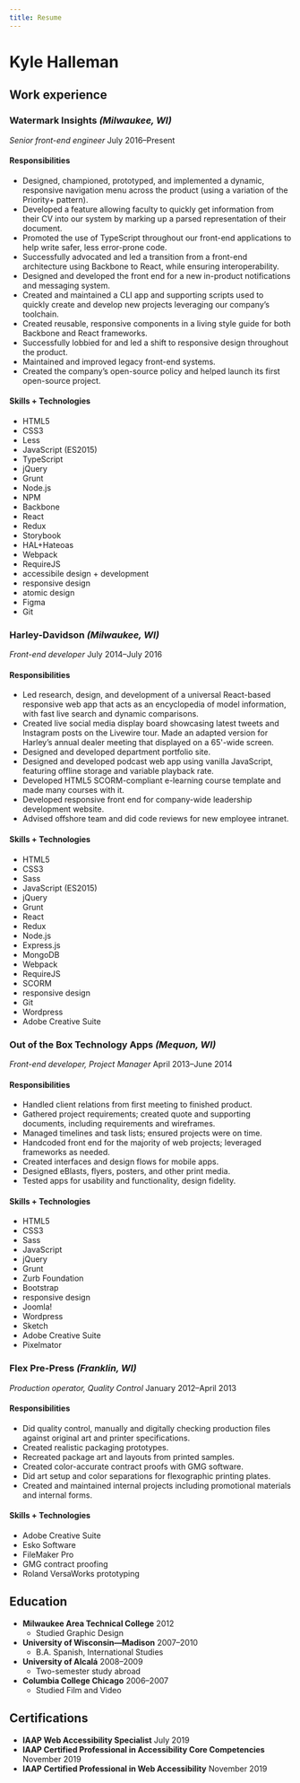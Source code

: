 ```yaml
---
title: Resume
---
```


# Kyle Halleman

## Work experience

<section markdown="1" class="experience">

### Watermark Insights *(Milwaukee, WI)*
*Senior front-end engineer* July 2016–Present

<div markdown="1">

#### Responsibilities

* Designed, championed, prototyped, and implemented a dynamic, responsive navigation menu across the product (using a variation of the Priority+ pattern).
* Developed a feature allowing faculty to quickly get information from their CV into our system by marking up a parsed representation of their document.
* Promoted the use of TypeScript throughout our front-end applications to help write safer, less error-prone code.
* Successfully advocated and led a transition from a front-end architecture using Backbone to React, while ensuring interoperability.
* Designed and developed the front end for a new in-product notifications and messaging system.
* Created and maintained a CLI app and supporting scripts used to quickly create and develop new projects leveraging our company’s toolchain.
* Created reusable, responsive components in a living style guide for both Backbone and React frameworks.
* Successfully lobbied for and led a shift to responsive design throughout the product.
* Maintained and improved legacy front-end systems.
* Created the company’s open-source policy and helped launch its first open-source project.

</div>
<div markdown="1">

#### Skills + Technologies

* HTML5
* CSS3
* Less
* JavaScript (ES2015)
* TypeScript
* jQuery
* Grunt
* Node.js
* NPM
* Backbone
* React
* Redux
* Storybook
* HAL+Hateoas
* Webpack
* RequireJS
* accessibile design + development
* responsive design
* atomic design
* Figma
* Git

</div>
</section>

<section markdown="1" class="experience">

### Harley-Davidson *(Milwaukee, WI)*
*Front-end developer* July 2014–July 2016

<div markdown="1">

#### Responsibilities

* Led research, design, and development of a universal React-based responsive web app that acts as an encyclopedia of model information, with fast live search and dynamic comparisons.
* Created live social media display board showcasing latest tweets and Instagram posts on the Livewire tour. Made an adapted version for Harley’s annual dealer meeting that displayed on a 65'-wide screen.
* Designed and developed department portfolio site.
* Designed and developed podcast web app using vanilla JavaScript, featuring offline storage and variable playback rate.
* Developed HTML5 SCORM-compliant e-learning course template and made many courses with it.
* Developed responsive front end for company-wide leadership development website.
* Advised offshore team and did code reviews for new employee intranet.

</div>
<div markdown="1">

#### Skills + Technologies

* HTML5
* CSS3
* Sass
* JavaScript (ES2015)
* jQuery
* Grunt
* React
* Redux
* Node.js
* Express.js
* MongoDB
* Webpack
* RequireJS
* SCORM
* responsive design
* Git
* Wordpress
* Adobe Creative Suite

</div>
</section>

<section markdown="1" class="experience">

### Out of the Box Technology Apps *(Mequon, WI)*
*Front-end developer, Project Manager* April 2013–June 2014

<div markdown="1">

#### Responsibilities

* Handled client relations from first meeting to finished product.
* Gathered project requirements; created quote and supporting documents, including requirements and wireframes.
* Managed timelines and task lists; ensured projects were on time.
* Handcoded front end for the majority of web projects; leveraged frameworks as needed.
* Created interfaces and design flows for mobile apps.
* Designed eBlasts, flyers, posters, and other print media.
* Tested apps for usability and functionality, design fidelity.

</div>
<div markdown="1">

#### Skills + Technologies

* HTML5
* CSS3
* Sass
* JavaScript
* jQuery
* Grunt
* Zurb Foundation
* Bootstrap
* responsive design
* Joomla!
* Wordpress
* Sketch
* Adobe Creative Suite
* Pixelmator

</div>
</section>

<section markdown="1" class="experience">

### Flex Pre-Press *(Franklin, WI)*
*Production operator, Quality Control* January 2012–April 2013

<div markdown="1">

#### Responsibilities

* Did quality control, manually and digitally checking production files against original art and printer specifications.
* Created realistic packaging prototypes.
* Recreated package art and layouts from printed samples.
* Created color-accurate contract proofs with GMG software.
* Did art setup and color separations for flexographic printing plates.
* Created and maintained internal projects including promotional materials and internal forms.

</div>
<div markdown="1">

#### Skills + Technologies

* Adobe Creative Suite
* Esko Software
* FileMaker Pro
* GMG contract proofing
* Roland VersaWorks prototyping

</div>
</section>

## Education

* **Milwaukee Area Technical College** 2012
  * Studied Graphic Design
* **University of Wisconsin—Madison** 2007–2010
  * B.A. Spanish, International Studies
* **University of Alcalá** 2008–2009
  * Two-semester study abroad
* **Columbia College Chicago** 2006–2007
  * Studied Film and Video

## Certifications

* **IAAP Web Accessibility Specialist** July 2019
* **IAAP Certified Professional in Accessibility Core Competencies** November 2019
* **IAAP Certified Professional in Web Accessibility** November 2019
